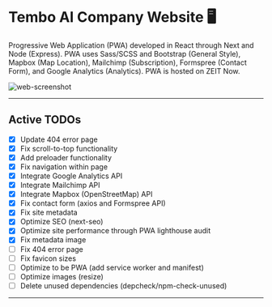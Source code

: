 # Tembo AI Company Website :desktop_computer:

Progressive Web Application (PWA) developed in React through Next and Node (Express). PWA uses Sass/SCSS and Bootstrap (General Style), Mapbox (Map Location), Mailchimp (Subscription), Formspree (Contact Form), and Google Analytics (Analytics). PWA is hosted on ZEIT Now.

![web-screenshot](https://user-images.githubusercontent.com/50670255/77236103-9f951900-6b91-11ea-99b0-ca78041f0049.png)

---

## Active TODOs

- [x] Update 404 error page
- [x] Fix scroll-to-top functionality
- [x] Add preloader functionality
- [x] Fix navigation within page
- [x] Integrate Google Analytics API
- [x] Integrate Mailchimp API
- [x] Integrate Mapbox (OpenStreetMap) API
- [x] Fix contact form (axios and Formspree API)
- [x] Fix site metadata
- [x] Optimize SEO (next-seo)
- [x] Optimize site performance through PWA lighthouse audit
- [x] Fix metadata image
- [ ] Fix 404 error page
- [ ] Fix favicon sizes
- [ ] Optimize to be PWA (add service worker and manifest)
- [ ] Optimize images (resize)
- [ ] Delete unused dependencies (depcheck/npm-check-unused)

---
